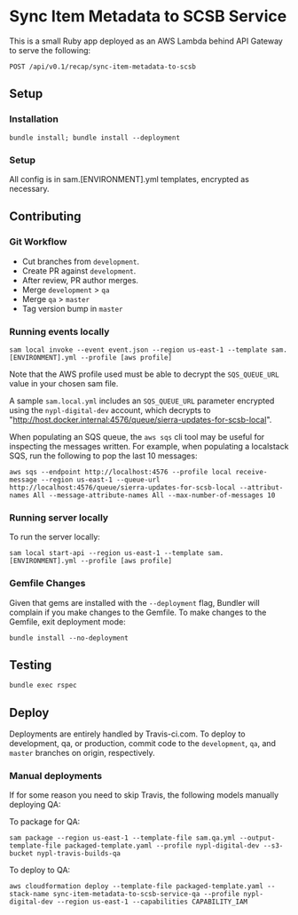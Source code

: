 # Sync Item Metadata to SCSB Service

This is a small Ruby app deployed as an AWS Lambda behind API Gateway to serve the following:

```
POST /api/v0.1/recap/sync-item-metadata-to-scsb
```

## Setup

### Installation

```
bundle install; bundle install --deployment
```

### Setup

All config is in sam.[ENVIRONMENT].yml templates, encrypted as necessary.

## Contributing

### Git Workflow

 * Cut branches from `development`.
 * Create PR against `development`.
 * After review, PR author merges.
 * Merge `development` > `qa`
 * Merge `qa` > `master`
 * Tag version bump in `master`

### Running events locally

```
sam local invoke --event event.json --region us-east-1 --template sam.[ENVIRONMENT].yml --profile [aws profile]
```

Note that the AWS profile used must be able to decrypt the `SQS_QUEUE_URL` value in your chosen sam file.

A sample `sam.local.yml` includes an `SQS_QUEUE_URL` parameter encrypted using the `nypl-digital-dev` account, which decrypts to "http://host.docker.internal:4576/queue/sierra-updates-for-scsb-local".

When populating an SQS queue, the `aws sqs` cli tool may be useful for inspecting the messages written. For example, when populating a localstack SQS, run the following to pop the last 10 messages:

```
aws sqs --endpoint http://localhost:4576 --profile local receive-message --region us-east-1 --queue-url http://localhost:4576/queue/sierra-updates-for-scsb-local --attribut-names All --message-attribute-names All --max-number-of-messages 10
```

### Running server locally

To run the server locally:

```
sam local start-api --region us-east-1 --template sam.[ENVIRONMENT].yml --profile [aws profile]
```

### Gemfile Changes

Given that gems are installed with the `--deployment` flag, Bundler will complain if you make changes to the Gemfile. To make changes to the Gemfile, exit deployment mode:

```
bundle install --no-deployment
```

## Testing

```
bundle exec rspec
```

## Deploy

Deployments are entirely handled by Travis-ci.com. To deploy to development, qa, or production, commit code to the `development`, `qa`, and `master` branches on origin, respectively.

### Manual deployments

If for some reason you need to skip Travis, the following models manually deploying QA:

To package for QA:

```
sam package --region us-east-1 --template-file sam.qa.yml --output-template-file packaged-template.yaml --profile nypl-digital-dev --s3-bucket nypl-travis-builds-qa
```

To deploy to QA:

```
aws cloudformation deploy --template-file packaged-template.yaml --stack-name sync-item-metadata-to-scsb-service-qa --profile nypl-digital-dev --region us-east-1 --capabilities CAPABILITY_IAM
```
